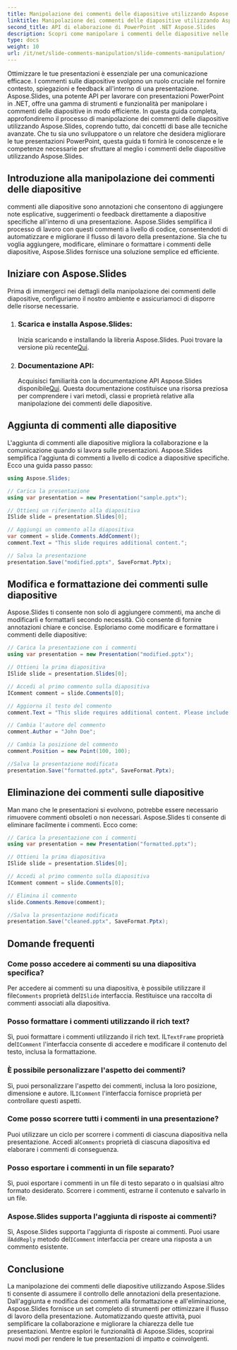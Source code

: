 ```yaml
---
title: Manipolazione dei commenti delle diapositive utilizzando Aspose.Slides
linktitle: Manipolazione dei commenti delle diapositive utilizzando Aspose.Slides
second_title: API di elaborazione di PowerPoint .NET Aspose.Slides
description: Scopri come manipolare i commenti delle diapositive nelle presentazioni di PowerPoint utilizzando l'API Aspose.Slides per .NET. Esplora le guide dettagliate e gli esempi di codice sorgente per aggiungere, modificare e formattare i commenti sulle diapositive.
type: docs
weight: 10
url: /it/net/slide-comments-manipulation/slide-comments-manipulation/
---
```


Ottimizzare le tue presentazioni è essenziale per una comunicazione efficace. I commenti sulle diapositive svolgono un ruolo cruciale nel fornire contesto, spiegazioni e feedback all'interno di una presentazione. Aspose.Slides, una potente API per lavorare con presentazioni PowerPoint in .NET, offre una gamma di strumenti e funzionalità per manipolare i commenti delle diapositive in modo efficiente. In questa guida completa, approfondiremo il processo di manipolazione dei commenti delle diapositive utilizzando Aspose.Slides, coprendo tutto, dai concetti di base alle tecniche avanzate. Che tu sia uno sviluppatore o un relatore che desidera migliorare le tue presentazioni PowerPoint, questa guida ti fornirà le conoscenze e le competenze necessarie per sfruttare al meglio i commenti delle diapositive utilizzando Aspose.Slides.

## Introduzione alla manipolazione dei commenti delle diapositive

commenti alle diapositive sono annotazioni che consentono di aggiungere note esplicative, suggerimenti o feedback direttamente a diapositive specifiche all'interno di una presentazione. Aspose.Slides semplifica il processo di lavoro con questi commenti a livello di codice, consentendoti di automatizzare e migliorare il flusso di lavoro della presentazione. Sia che tu voglia aggiungere, modificare, eliminare o formattare i commenti delle diapositive, Aspose.Slides fornisce una soluzione semplice ed efficiente.

## Iniziare con Aspose.Slides

Prima di immergerci nei dettagli della manipolazione dei commenti delle diapositive, configuriamo il nostro ambiente e assicuriamoci di disporre delle risorse necessarie.

1. ### Scarica e installa Aspose.Slides: 
	 Inizia scaricando e installando la libreria Aspose.Slides. Puoi trovare la versione più recente[Qui](https://releases.aspose.com/slides/net/).

2. ### Documentazione API: 
	 Acquisisci familiarità con la documentazione API Aspose.Slides disponibile[Qui](https://reference.aspose.com/slides/net/). Questa documentazione costituisce una risorsa preziosa per comprendere i vari metodi, classi e proprietà relative alla manipolazione dei commenti delle diapositive.

## Aggiunta di commenti alle diapositive

L'aggiunta di commenti alle diapositive migliora la collaborazione e la comunicazione quando si lavora sulle presentazioni. Aspose.Slides semplifica l'aggiunta di commenti a livello di codice a diapositive specifiche. Ecco una guida passo passo:

```csharp
using Aspose.Slides;

// Carica la presentazione
using var presentation = new Presentation("sample.pptx");

// Ottieni un riferimento alla diapositiva
ISlide slide = presentation.Slides[0];

// Aggiungi un commento alla diapositiva
var comment = slide.Comments.AddComment();
comment.Text = "This slide requires additional content.";

// Salva la presentazione
presentation.Save("modified.pptx", SaveFormat.Pptx);
```

## Modifica e formattazione dei commenti sulle diapositive

Aspose.Slides ti consente non solo di aggiungere commenti, ma anche di modificarli e formattarli secondo necessità. Ciò consente di fornire annotazioni chiare e concise. Esploriamo come modificare e formattare i commenti delle diapositive:

```csharp
// Carica la presentazione con i commenti
using var presentation = new Presentation("modified.pptx");

// Ottieni la prima diapositiva
ISlide slide = presentation.Slides[0];

// Accedi al primo commento sulla diapositiva
IComment comment = slide.Comments[0];

// Aggiorna il testo del commento
comment.Text = "This slide requires additional content. Please include relevant statistics.";

// Cambia l'autore del commento
comment.Author = "John Doe";

// Cambia la posizione del commento
comment.Position = new Point(100, 100);

//Salva la presentazione modificata
presentation.Save("formatted.pptx", SaveFormat.Pptx);
```

## Eliminazione dei commenti sulle diapositive

Man mano che le presentazioni si evolvono, potrebbe essere necessario rimuovere commenti obsoleti o non necessari. Aspose.Slides ti consente di eliminare facilmente i commenti. Ecco come:

```csharp
// Carica la presentazione con i commenti
using var presentation = new Presentation("formatted.pptx");

// Ottieni la prima diapositiva
ISlide slide = presentation.Slides[0];

// Accedi al primo commento sulla diapositiva
IComment comment = slide.Comments[0];

// Elimina il commento
slide.Comments.Remove(comment);

//Salva la presentazione modificata
presentation.Save("cleaned.pptx", SaveFormat.Pptx);
```

## Domande frequenti

### Come posso accedere ai commenti su una diapositiva specifica?

Per accedere ai commenti su una diapositiva, è possibile utilizzare il file`Comments` proprietà del`ISlide` interfaccia. Restituisce una raccolta di commenti associati alla diapositiva.

### Posso formattare i commenti utilizzando il rich text?

 Sì, puoi formattare i commenti utilizzando il rich text. IL`TextFrame` proprietà del`IComment` l'interfaccia consente di accedere e modificare il contenuto del testo, inclusa la formattazione.

### È possibile personalizzare l'aspetto dei commenti?

 Sì, puoi personalizzare l'aspetto dei commenti, inclusa la loro posizione, dimensione e autore. IL`IComment` l'interfaccia fornisce proprietà per controllare questi aspetti.

### Come posso scorrere tutti i commenti in una presentazione?

 Puoi utilizzare un ciclo per scorrere i commenti di ciascuna diapositiva nella presentazione. Accedi al`Comments` proprietà di ciascuna diapositiva ed elaborare i commenti di conseguenza.

### Posso esportare i commenti in un file separato?

Sì, puoi esportare i commenti in un file di testo separato o in qualsiasi altro formato desiderato. Scorrere i commenti, estrarne il contenuto e salvarlo in un file.

### Aspose.Slides supporta l'aggiunta di risposte ai commenti?

 Sì, Aspose.Slides supporta l'aggiunta di risposte ai commenti. Puoi usare il`AddReply` metodo del`IComment` interfaccia per creare una risposta a un commento esistente.

## Conclusione

La manipolazione dei commenti delle diapositive utilizzando Aspose.Slides ti consente di assumere il controllo delle annotazioni della presentazione. Dall'aggiunta e modifica dei commenti alla formattazione e all'eliminazione, Aspose.Slides fornisce un set completo di strumenti per ottimizzare il flusso di lavoro della presentazione. Automatizzando queste attività, puoi semplificare la collaborazione e migliorare la chiarezza delle tue presentazioni. Mentre esplori le funzionalità di Aspose.Slides, scoprirai nuovi modi per rendere le tue presentazioni di impatto e coinvolgenti.